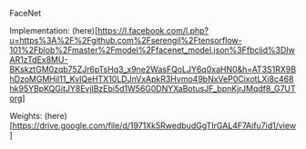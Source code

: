 FaceNet

Implementation: (here)[https://l.facebook.com/l.php?u=https%3A%2F%2Fgithub.com%2Fserengil%2Ftensorflow-101%2Fblob%2Fmaster%2Fmodel%2Ffacenet_model.json%3Ffbclid%3DIwAR1zTdEx8MU-BKskztGM0zqb75ZJr6pTsHq3_x9ne2WasFQoLJY6q0xaHN0&h=AT3S1RX9BhDzoMGMHjI11_KvlQeHTX10LDJnVxApkR3Hvmo49bNxVeP0CixotLXi8c468hk95YBpKQGitJY8EvjlBzEbi5d1W56G0DNYXaBotusJF_bpnKjrJMqdf8_G7UTorg]

Weights: (here)[https://drive.google.com/file/d/1971Xk5RwedbudGgTIrGAL4F7Aifu7id1/view]
